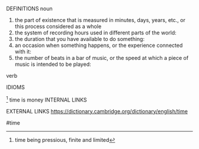 DEFINITIONS
noun
1. the part of existence that is measured in minutes, days, years, etc., or this process considered as a whole
2. the system of recording hours used in different parts of the world:
3. the duration that you have available to do something:
4. an occasion when something happens, or the experience connected with it:
5. the number of beats in a bar of music, or the speed at which a piece of music is intended to be played:

verb

IDIOMS

[^1] time is money
INTERNAL LINKS

EXTERNAL LINKS
https://dictionary.cambridge.org/dictionary/english/time

#time

[^1]: time being pressious, finite and limited
